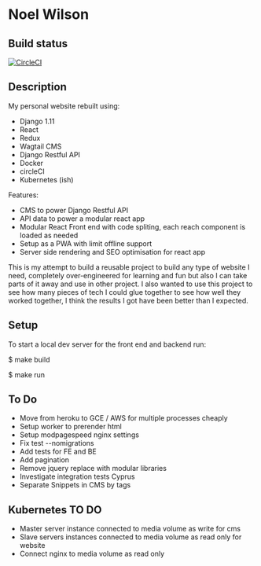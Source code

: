 Noel Wilson
===============================================================================

## Build status

[![CircleCI](https://circleci.com/gh/jwnwilson/django_react_redux_webapp.svg?style=svg)](https://circleci.com/gh/jwnwilson/django_react_redux_webapp)

## Description

My personal website rebuilt using:

- Django 1.11
- React 
- Redux
- Wagtail CMS
- Django Restful API
- Docker
- circleCI
- Kubernetes (ish)

Features:
- CMS to power Django Restful API
- API data to power a modular react app
- Modular React Front end with code spliting, each reach component is loaded as needed
- Setup as a PWA with limit offline support
- Server side rendering and SEO optimisation for react app

This is my attempt to build a reusable project to build any type of website I need, completely over-engineered for learning and fun but also I can take parts of it away and use in other project. I also wanted to use this project to see how many pieces of tech I could glue together to see how well they worked together, I think the results I got have been better than I expected.

## Setup

To start a local dev server for the front end and backend run:

$  make build

$  make run

## To Do

- Move from heroku to GCE / AWS for multiple processes cheaply
- Setup worker to prerender html
- Setup modpagespeed nginx settings
- Fix test --nomigrations 
- Add tests for FE and BE
- Add pagination
- Remove jquery replace with modular libraries
- Investigate integration tests Cyprus
- Separate Snippets in CMS by tags

## Kubernetes TO DO

- Master server instance connected to media volume as write for cms
- Slave servers instances connected to media volume as read only for website
- Connect nginx to media volume as read only
